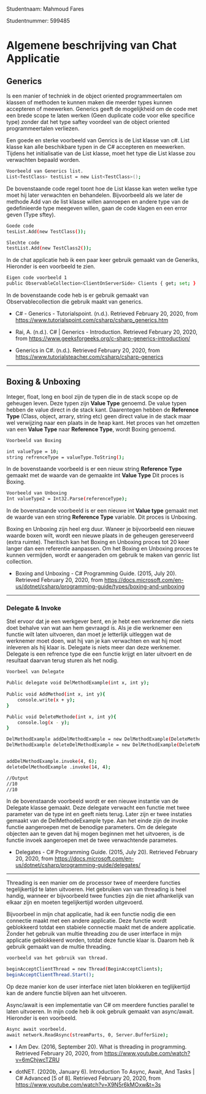Studentnaam: Mahmoud Fares

Studentnummer: 599485

# Algemene beschrijving van Chat Applicatie

## Generics

Is een manier of techniek in de object oriented programmeertalen om klassen of methoden te kunnen maken die meerder types kunnen accepteren of meewerken. Generics geeft de mogelijkheid om de code met een brede scope te laten werken (Geen duplicate code voor elke specifice type) zonder dat het type saftey voordeel van de object oriented programmeertalen verliezen. 


Een goede en sterke voorbeeld van Genrics is de List klasse van c#. List klasse kan alle beschikbare typen in de C# accepteren en meewerken. 
Tijdens het initialisatie van de List klasse, moet het type die List klasse zou verwachten bepaald worden. 

```sh
Voorbeeld van Generics list.
List<TestClass> testList = new List<TestClass>(); 
```

De bovenstaande code regel toont hoe de List klasse kan weten welke type moet hij later verwachten en behandelen. Bijvoorbeeld als we later de methode Add van de list klasse willen aanroepen en andere type van de gedefinieerde type meegeven willen, gaan de code klagen en een error geven (Type sftey). 
```sh
Goede code
tesList.Add(new TestClass());

Slechte code 
testList.Add(new TestClass2()); 
```

In de chat applicatie heb ik een paar keer gebruik gemaakt van de Generiks, Hieronder is een voorbeeld te zien. 

```sh
Eigen code voorbeeld 1 
public ObservableCollection<ClientOnServerSide> Clients { get; set; }
```

In de bovenstaande code heb is er gebruik gemaakt van Observablecollection die gebruik maakt van generics. 

* C# - Generics - Tutorialspoint. (n.d.). Retrieved February 20, 2020, from https://www.tutorialspoint.com/csharp/csharp_generics.htm

* Rai, A. (n.d.). C# | Generics - Introduction. Retrieved February 20, 2020, from https://www.geeksforgeeks.org/c-sharp-generics-introduction/

* Generics in C#. (n.d.). Retrieved February 20, 2020, from https://www.tutorialsteacher.com/csharp/csharp-generics

---

## Boxing & Unboxing

Integer, float, long en bool zijn de typen die in de stack scope op de geheugen leven. Deze typen zijn **Value Type** genoemd. De value typen hebben de value direct in de stack kant. Daarentegen hebben de **Reference Type** (Class, object, arrary, string etc) geen direct value in de stack maar wel verwijzing naar een plaats in de heap kant. 
Het proces van het omzetten van een **Value Type** naar **Reference Type**, wordt Boxing genoemd. 

```sh
Voorbeeld van Boxing

int valueType = 10;
string refrenceType = valueType.ToString(); 
```

In de bovenstaande voorbeeld is er een nieuw string **Reference Type** gemaakt met de waarde van de gemaakte int **Value Type** Dit proces is Boxing.

```sh
Voorbeeld van Unboxing
Int valueType2 = Int32.Parse(referenceType); 
```

In de bovenstaande voorbeeld is er een nieuwe int **Value type** gemaakt met de waarde van een string **Reference Type** variable. Dit proces is Unboxing. 


Boxing en Unboxing zijn heel erg duur. Waneer je bijvoorbeeld een nieuwe waarde boxen wilt, wordt een nieuwe plaats in de geheugen gereserveerd (extra ruimte). Theritisch kan het Boxing en Unboxing proces tot 20 keer langer dan een referentie aanpassen. Om het Boxing en Unboxing proces te kunnen vermijden, wordt er aangeraden om gebruik te maken van genric list collection. 



* Boxing and Unboxing - C# Programming Guide. (2015, July 20). Retrieved February 20, 2020, from https://docs.microsoft.com/en-us/dotnet/csharp/programming-guide/types/boxing-and-unboxing

---
### Delegate & Invoke

Stel ervoor dat je een werkgever bent, en je hebt een werknemer die niets doet behalve van wat aan hem gevraagd is. Als je die werknemer een functie wilt laten uitvoeren, dan moet je letterlijk uitleggen wat de werknemer moet doen, wat hij van je kan verwachten en wat hij moet inleveren als hij klaar is. Delegate is niets meer dan deze werknemer. Delegate is een refrence type die een functie krijgt en later uitvoert en de resultaat daarvan terug sturen als het nodig. 

```sh
Voorbeel van Delegate 

Public delegate void DelMethodExample(int x, int y);
 
Public void AddMethod(int x, int y){
	console.write(x + y);
}

Public void DeleteMethode(int x, int y){
	console.log(x - y);
}

DelMethodExample addDelMethodExample = new DelMethodExample(DeleteMethode);
DelMethodExample deleteDelMethodExample = new DelMethodExample(DeleteMethode);


addDelMethodExample.invoke(4, 6);
deleteDelMethodExample .invoke(14, 4);

//Output 
//10
//10
```

In de bovenstaande voorbeeld wordt er een nieuwe instantie van de Delegate klasse gemaakt. Deze delegate verwacht een functie met twee parameter van de type int en geeft niets terug. Later zijn er twee instaties gemaakt van de DelMethodeExample type. Aan het einde zijn de invoke functie aangeroepen met de benodige parameters.
Om de delegate objecten aan te geven dat hij mogen beginnen met het uitvoeren, is de functie invoek aangeroepen met de twee verwachtende parametes. 

* Delegates - C# Programming Guide. (2015, July 20). Retrieved February 20, 2020, from https://docs.microsoft.com/en-us/dotnet/csharp/programming-guide/delegates/

---
Threading is een manier om de processor twee of meerdere functies tegelijkertijd te laten uitvoeren. Het gebruiken van van threading is heel handig, wanneer er bijvoorbeeld twee functies zijn die niet afhankelijk van elkaar zijn en moeten tegelijkertijd worden uitgevoerd.

Bijvoorbeel in mijn chat applicatie, had ik een functie nodig die een connectie maakt met een andere applicatie. Deze functie wordt geblokkeerd totdat een stabiele connectie maakt met de andere applicatie. Zonder het gebruik van multie threading zou de user interface in mijn applicatie geblokkeerd worden, totdat deze functie klaar is. Daarom heb ik gebruik gemaakt van de multie threading. 

```sh
voorbeeld van het gebruik van thread.

beginAcceptClientThread = new Thread(BeginAcceptClients);
beginAcceptClientThread.Start();
```
Op deze manier kon de user interface niet laten blokkeren en teglijkertijd kan de andere functie blijven aan het uitvoeren. 

Async/await  is een implementatie van C# om meerdere functies parallel te laten uitvoeren. In mijn code heb ik ook gebruik gemaakt van async/await. Hieronder is een voorbeeld. 

```sh
Async await voorbeeld. 
await network.ReadAsync(streamParts, 0, Server.BufferSize);
```

* I Am Dev. (2016, September 20). What is threading in programming. Retrieved February 20, 2020, from https://www.youtube.com/watch?v=6mChjwcTZRU

* dotNET. (2020b, January 6). Introduction To Async, Await, And Tasks | C# Advanced  [5 of 8]. Retrieved February 20, 2020, from https://www.youtube.com/watch?v=X9N5r6kMOxw&t=3s

